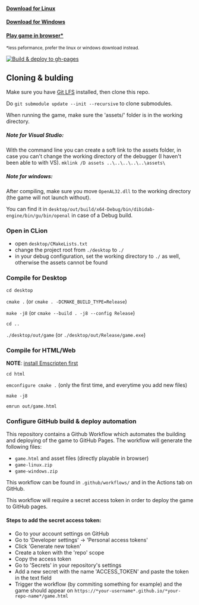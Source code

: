 

#### [Download for Linux](https://hilkojj.nl/flipkaas/game-linux.zip)
#### [Download for Windows](https://hilkojj.nl/flipkaas/game-windows.zip)
#### [Play game in browser*](https://hilkojj.nl/flipkaas/game.html)
<sup>*less peformance, prefer the linux or windows download instead.</sup>

[![Build & deploy to gh-pages](https://github.com/hilkojj/flipkaas/actions/workflows/build_and_deploy.yml/badge.svg)](https://github.com/hilkojj/flipkaas/actions/workflows/build_and_deploy.yml)

## Cloning & bulding

Make sure you have [Git LFS](https://git-lfs.github.com/) installed, then clone this repo.

Do `git submodule update --init --recursive` to clone submodules.

When running the game, make sure the 'assets/' folder is in the working directory.

##### Note for Visual Studio:
With the command line you can create a soft link to the assets folder, in case you can't change the working directory of the debugger (I haven't been able to with VS).
`mklink /D assets ..\..\..\..\..\assets\`

##### Note for windows:
After compiling, make sure you move `OpenAL32.dll` to the working directory (the game will not launch without).

You can find it in `desktop/out/build/x64-Debug/bin/dibidab-engine/bin/gu/bin/openal` in case of a Debug build. 

### Open in CLion
- open `desktop/CMakeLists.txt`
- change the project root from `./desktop` to `./`
- in your debug configuration, set the working directory to `./` as well, otherwise the assets cannot be found

### Compile for Desktop

`cd desktop`

`cmake .` (or `cmake . -DCMAKE_BUILD_TYPE=Release`)

`make -j8` (or `cmake --build . -j8 --config Release`)

`cd ..`

`./desktop/out/game` (or `./desktop/out/Release/game.exe`)

### Compile for HTML/Web

**NOTE**: [install Emscripten first](https://emscripten.org/docs/getting_started/downloads.html)

`cd html`

`emconfigure cmake .` (only the first time, and everytime you add new files)

`make -j8`

`emrun out/game.html`

### Configure GitHub build & deploy automation

This repository contains a Github Workflow which automates the building and deploying of the game to GitHub Pages.
The workflow will generate the following files:
- `game.html` and asset files (directly playable in browser)
- `game-linux.zip`
- `game-windows.zip`

This workflow can be found in `.github/workflows/` and in the Actions tab on GitHub.

This workflow will require a secret access token in order to deploy the game to GitHub pages.

#### Steps to add the secret access token:

- Go to your account settings on GitHub
- Go to 'Developer settings' -> 'Personal access tokens'
- Click 'Generate new token'
- Create a token with the 'repo' scope
- Copy the access token
- Go to 'Secrets' in your repository's settings
- Add a new secret with the name 'ACCESS_TOKEN' and paste the token in the text field
- Trigger the workflow (by commiting something for example) and the game should appear on `https://*your-username*.github.io/*your-repo-name*/game.html`

